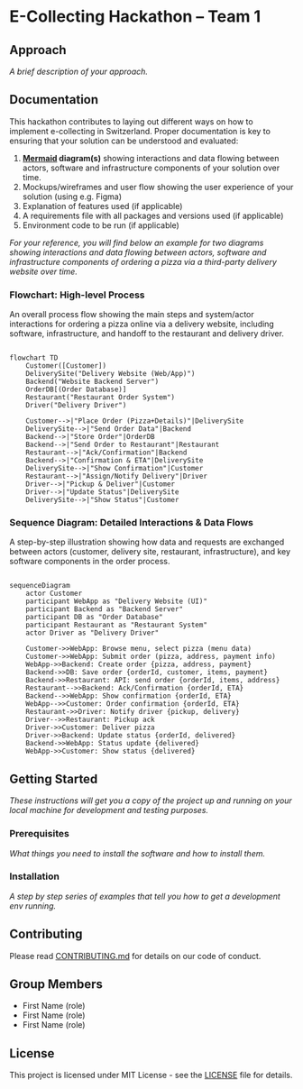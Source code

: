 # E-Collecting Hackathon – Team 1

## Approach

*A brief description of your approach.*

## Documentation

This hackathon contributes to laying out different ways on how to implement e-collecting in Switzerland. Proper documentation is key to ensuring that your solution can be understood and evaluated:
1) **[Mermaid](https://mermaid.js.org/) diagram(s)** showing interactions and data flowing between actors, software and infrastructure components of your solution over time.
2) Mockups/wireframes and user flow showing the user experience of your solution (using e.g. Figma)
3) Explanation of features used (if applicable)
4) A requirements file with all packages and versions used (if applicable)
5) Environment code to be run (if applicable)

*For your reference, you will find below an example for two diagrams showing interactions and data flowing between actors, software and infrastructure components of ordering a pizza via a third-party delivery website over time.*

### Flowchart: High-level Process

An overall process flow showing the main steps and system/actor interactions for ordering a pizza online via a delivery website, including software, infrastructure, and handoff to the restaurant and delivery driver.

```mermaid

flowchart TD
    Customer([Customer])
    DeliverySite("Delivery Website (Web/App)")
    Backend("Website Backend Server")
    OrderDB[(Order Database)]
    Restaurant("Restaurant Order System")
    Driver("Delivery Driver")

    Customer-->|"Place Order (Pizza+Details)"|DeliverySite
    DeliverySite-->|"Send Order Data"|Backend
    Backend-->|"Store Order"|OrderDB
    Backend-->|"Send Order to Restaurant"|Restaurant
    Restaurant-->|"Ack/Confirmation"|Backend
    Backend-->|"Confirmation & ETA"|DeliverySite
    DeliverySite-->|"Show Confirmation"|Customer
    Restaurant-->|"Assign/Notify Delivery"|Driver
    Driver-->|"Pickup & Deliver"|Customer
    Driver-->|"Update Status"|DeliverySite
    DeliverySite-->|"Show Status"|Customer

```

### Sequence Diagram: Detailed Interactions & Data Flows 

A step-by-step illustration showing how data and requests are exchanged between actors (customer, delivery site, restaurant, infrastructure), and key software components in the order process.

```mermaid

sequenceDiagram
    actor Customer
    participant WebApp as "Delivery Website (UI)"
    participant Backend as "Backend Server"
    participant DB as "Order Database"
    participant Restaurant as "Restaurant System"
    actor Driver as "Delivery Driver"

    Customer->>WebApp: Browse menu, select pizza (menu data)
    Customer->>WebApp: Submit order (pizza, address, payment info)
    WebApp->>Backend: Create order {pizza, address, payment}
    Backend->>DB: Save order {orderId, customer, items, payment}
    Backend->>Restaurant: API: send order {orderId, items, address}
    Restaurant-->>Backend: Ack/Confirmation {orderId, ETA}
    Backend-->>WebApp: Show confirmation {orderId, ETA}
    WebApp-->>Customer: Order confirmation {orderId, ETA}
    Restaurant->>Driver: Notify driver {pickup, delivery}
    Driver-->>Restaurant: Pickup ack
    Driver->>Customer: Deliver pizza
    Driver->>Backend: Update status {orderId, delivered}
    Backend->>WebApp: Status update {delivered}
    WebApp->>Customer: Show status {delivered}

```

## Getting Started

*These instructions will get you a copy of the project up and running on your local machine for development and testing purposes.*

### Prerequisites

*What things you need to install the software and how to install them.*

### Installation

*A step by step series of examples that tell you how to get a development env running.*

## Contributing

Please read [CONTRIBUTING.md](/CONTRIBUTING.md) for details on our code of conduct.

## Group Members

- First Name (role)
- First Name (role)
- First Name (role)

## License

This project is licensed under MIT License - see the [LICENSE](LICENSE) file for details.
